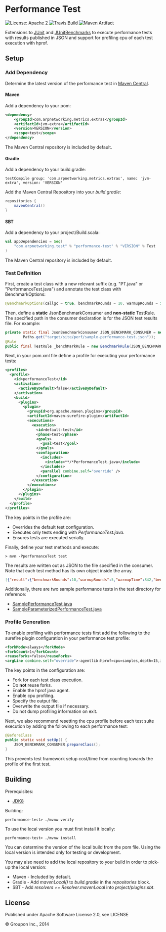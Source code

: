 Performance Test
================

<a href="https://raw.githubusercontent.com/ArpNetworking/performance-test/master/LICENSE">
    <img src="https://img.shields.io/hexpm/l/plug.svg"
         alt="License: Apache 2">
</a>
<a href="https://travis-ci.org/ArpNetworking/performance-test/">
    <img src="https://travis-ci.org/ArpNetworking/performance-test.png?branch=master"
         alt="Travis Build">
</a>
<a href="http://search.maven.org/#search%7Cga%7C1%7Cg%3A%22com.arpnetworking.test%22%20a%3A%22performance-test%22">
    <img src="https://img.shields.io/maven-central/v/com.arpnetworking.test/performance-test.svg"
         alt="Maven Artifact">
</a>

Extensions to [JUnit](http://junit.org/) and [JUnitBenchmarks](https://labs.carrotsearch.com/junit-benchmarks.html) to execute performance tests with results published in JSON and support for profiling cpu of each test execution with hprof.

Setup
-----

### Add Dependency

Determine the latest version of the performance test in [Maven Central](http://search.maven.org/#search%7Cga%7C1%7Cg%3A%22com.arpnetworking.metrics%22%20a%3A%22jvm-extra%22).

#### Maven

Add a dependency to your pom:

```xml
<dependency>
    <groupId>com.arpnetworking.metrics.extras</groupId>
    <artifactId>jvm-extra</artifactId>
    <version>VERSION</version>
    <scope>test</scope>
</dependency>
```

The Maven Central repository is included by default.

#### Gradle

Add a dependency to your build.gradle:

    testCompile group: 'com.arpnetworking.metrics.extras', name: 'jvm-extra', version: 'VERSION'

Add the Maven Central Repository into your *build.gradle*:

```groovy
repositories {
    mavenCentral()
}
```

#### SBT

Add a dependency to your project/Build.scala:

```scala
val appDependencies = Seq(
    "com.arpnetworking.test" % "performance-test" % "VERSION" % Test
)
```

The Maven Central repository is included by default.

### Test Definition

First, create a test class with a new relevant suffix (e.g. "PT.java" or "PerformanceTest.java") and annotate the test class with BenchmarkOptions:

```java
@BenchmarkOptions(callgc = true, benchmarkRounds = 10, warmupRounds = 5)
```

Then, define a __static__ JsonBenchmarkConsumer and __non-static__ TestRule. The specified path in the consumer declaration is for the JSON test results file. For example:

```java
private static final JsonBenchmarkConsumer JSON_BENCHMARK_CONSUMER = new JsonBenchmarkConsumer(
        Paths.get("target/site/perf/sample-performance-test.json"));
@Rule
public final TestRule _benchMarkRule = new BenchmarkRule(JSON_BENCHMARK_CONSUMER);
```

Next, in your pom.xml file define a profile for executing your performance tests:

```xml
<profiles>
  <profile>
    <id>performanceTest</id>
    <activation>
      <activeByDefault>false</activeByDefault>
    </activation>
    <build>
      <plugins>
        <plugin>
          <groupId>org.apache.maven.plugins</groupId>
          <artifactId>maven-surefire-plugin</artifactId>
          <executions>
            <execution>
              <id>default-test</id>
              <phase>test</phase>
              <goals>
                <goal>test</goal>
              </goals>
              <configuration>
                <includes>
                  <include>**/*PerformanceTest.java</include>
                </includes>
                <parallel combine.self="override" />
              </configuration>
            </execution>
          </executions>
        </plugin>
      </plugins>
    </build>
  </profile>
</profiles>
```
The key points in the profile are:

* Overrides the default test configuration.
* Executes only tests ending with _PerformanceTest.java_.
* Ensures tests are executed serially.

Finally, define your test methods and execute:

    > mvn -PperformanceTest test

The results are written out as JSON to the file specified in the consumer. Note that each test method has its own object inside the array.

```json
[{"result":{"benchmarkRounds":10,"warmupRounds":5,"warmupTime":842,"benchmarkTime":1690,"roundAverage":{"avg":0.15380000000000002,"stddev":0.005211525688317791},"blockedAverage":{"avg":0.0,"stddev":0.0},"gcAverage":{"avg":0.0175,"stddev":0.001284523257866504},"gcInfo":{"accumulatedInvocations":96,"accumulatedTime":422},"threadCount":1,"shortTestClassName":"SampleParameterizedPerformanceTest","testClass":"com.arpnetworking.test.junitbenchmarks.SampleParameterizedPerformanceTest","testMethod":null,"testClassName":"com.arpnetworking.test.junitbenchmarks.SampleParameterizedPerformanceTest","testMethodName":"test[constructor]"},"profileFile":null},{"result":{"benchmarkRounds":10,"warmupRounds":5,"warmupTime":2127,"benchmarkTime":4093,"roundAverage":{"avg":0.3942,"stddev":0.016987053894069647},"blockedAverage":{"avg":0.0,"stddev":0.0},"gcAverage":{"avg":0.0169,"stddev":7.000000000000472E-4},"gcInfo":{"accumulatedInvocations":36,"accumulatedTime":149},"threadCount":1,"shortTestClassName":"SampleParameterizedPerformanceTest","testClass":"com.arpnetworking.test.junitbenchmarks.SampleParameterizedPerformanceTest","testMethod":null,"testClassName":"com.arpnetworking.test.junitbenchmarks.SampleParameterizedPerformanceTest","testMethodName":"test[new_instance]"},"profileFile":null}]
```

Additionally, there are two sample performance tests in the test directory for reference:

* [SamplePerformanceTest.java](test/java/com/arpnetworking/test/junitbenchmarks/SamplePerformanceTest.java)
* [SampleParameterizedPerformanceTest.java](test/java/com/arpnetworking/test/junitbenchmarks/SampleParameterizedPerformanceTest.java)

### Profile Generation

To enable profiling with performance tests first add the following to the surefire plugin configuration in your performance test profile:

```xml
<forkMode>always</forkMode>
<forkCount>1</forkCount>
<reuseForks>false</reuseForks>
<argLine combine.self="override">-agentlib:hprof=cpu=samples,depth=15,interval=10,force=y,verbose=y,doe=n,file=${basedir}/target/perf.profile.hprof.txt</argLine>
```

The key points in the configuration are:

* Fork for each test class execution.
* Do __not__ reuse forks.
* Enable the hprof java agent.
* Enable cpu profiling.
* Specify the output file.
* Overwrite the output file if necessary.
* Do not dump profiling information on exit.

Next, we also recommend resetting the cpu profile before each test suite execution by adding the following to each performance test:

```java
@BeforeClass
public static void setUp() {
    JSON_BENCHMARK_CONSUMER.prepareClass();
}
```

This prevents test framework setup cost/time from counting towards the profile of the first test.

Building
--------

Prerequisites:
* [JDK8](http://www.oracle.com/technetwork/java/javase/downloads/jdk8-downloads-2133151.html)

Building:

    performance-test> ./mvnw verify

To use the local version you must first install it locally:

    performance-test> ./mvnw install

You can determine the version of the local build from the pom file.  Using the local version is intended only for testing or development.

You may also need to add the local repository to your build in order to pick-up the local version:

* Maven - Included by default.
* Gradle - Add *mavenLocal()* to *build.gradle* in the *repositories* block.
* SBT - Add *resolvers += Resolver.mavenLocal* into *project/plugins.sbt*.

License
-------

Published under Apache Software License 2.0, see LICENSE

&copy; Groupon Inc., 2014
